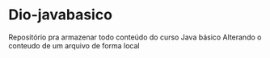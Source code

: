 # Dio-javabasico
Repositório pra armazenar todo conteúdo do curso Java básico
Alterando o conteudo de um arquivo de forma local